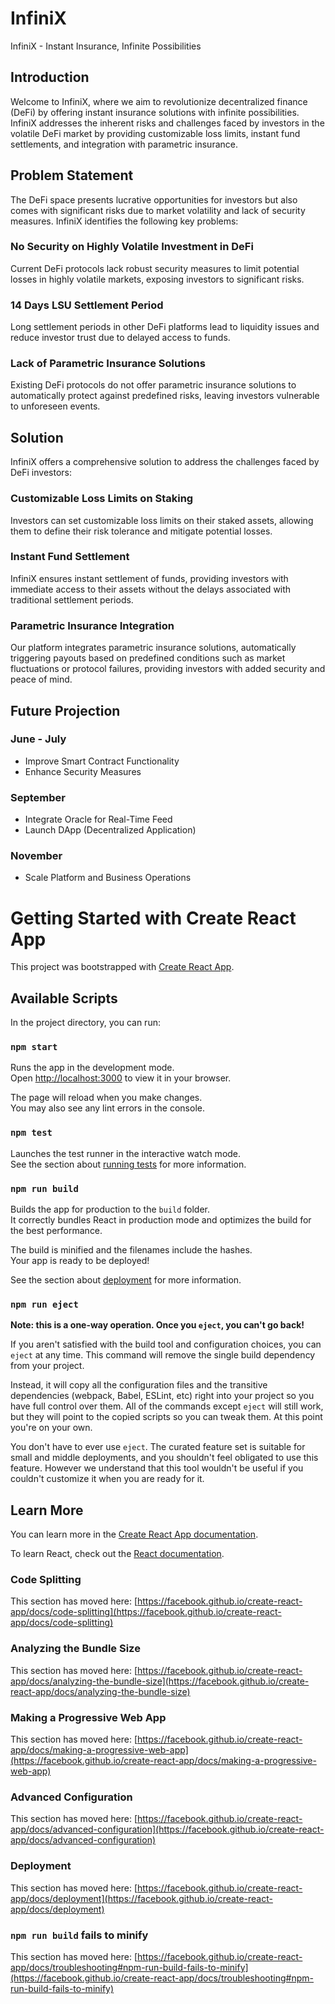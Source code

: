 # InfiniX

InfiniX - Instant Insurance, Infinite Possibilities

## Introduction

Welcome to InfiniX, where we aim to revolutionize decentralized finance (DeFi) by offering instant insurance solutions with infinite possibilities. InfiniX addresses the inherent risks and challenges faced by investors in the volatile DeFi market by providing customizable loss limits, instant fund settlements, and integration with parametric insurance.

## Problem Statement

The DeFi space presents lucrative opportunities for investors but also comes with significant risks due to market volatility and lack of security measures. InfiniX identifies the following key problems:

### No Security on Highly Volatile Investment in DeFi
Current DeFi protocols lack robust security measures to limit potential losses in highly volatile markets, exposing investors to significant risks.

### 14 Days LSU Settlement Period
Long settlement periods in other DeFi platforms lead to liquidity issues and reduce investor trust due to delayed access to funds.

### Lack of Parametric Insurance Solutions
Existing DeFi protocols do not offer parametric insurance solutions to automatically protect against predefined risks, leaving investors vulnerable to unforeseen events.

## Solution

InfiniX offers a comprehensive solution to address the challenges faced by DeFi investors:

### Customizable Loss Limits on Staking
Investors can set customizable loss limits on their staked assets, allowing them to define their risk tolerance and mitigate potential losses.

### Instant Fund Settlement
InfiniX ensures instant settlement of funds, providing investors with immediate access to their assets without the delays associated with traditional settlement periods.

### Parametric Insurance Integration
Our platform integrates parametric insurance solutions, automatically triggering payouts based on predefined conditions such as market fluctuations or protocol failures, providing investors with added security and peace of mind.

## Future Projection

### June - July
- Improve Smart Contract Functionality
- Enhance Security Measures

### September
- Integrate Oracle for Real-Time Feed
- Launch DApp (Decentralized Application)

### November
- Scale Platform and Business Operations










# Getting Started with Create React App

This project was bootstrapped with [Create React App](https://github.com/facebook/create-react-app).

## Available Scripts

In the project directory, you can run:

### `npm start`

Runs the app in the development mode.\
Open [http://localhost:3000](http://localhost:3000) to view it in your browser.

The page will reload when you make changes.\
You may also see any lint errors in the console.

### `npm test`

Launches the test runner in the interactive watch mode.\
See the section about [running tests](https://facebook.github.io/create-react-app/docs/running-tests) for more information.

### `npm run build`

Builds the app for production to the `build` folder.\
It correctly bundles React in production mode and optimizes the build for the best performance.

The build is minified and the filenames include the hashes.\
Your app is ready to be deployed!

See the section about [deployment](https://facebook.github.io/create-react-app/docs/deployment) for more information.

### `npm run eject`

**Note: this is a one-way operation. Once you `eject`, you can't go back!**

If you aren't satisfied with the build tool and configuration choices, you can `eject` at any time. This command will remove the single build dependency from your project.

Instead, it will copy all the configuration files and the transitive dependencies (webpack, Babel, ESLint, etc) right into your project so you have full control over them. All of the commands except `eject` will still work, but they will point to the copied scripts so you can tweak them. At this point you're on your own.

You don't have to ever use `eject`. The curated feature set is suitable for small and middle deployments, and you shouldn't feel obligated to use this feature. However we understand that this tool wouldn't be useful if you couldn't customize it when you are ready for it.

## Learn More

You can learn more in the [Create React App documentation](https://facebook.github.io/create-react-app/docs/getting-started).

To learn React, check out the [React documentation](https://reactjs.org/).

### Code Splitting

This section has moved here: [https://facebook.github.io/create-react-app/docs/code-splitting](https://facebook.github.io/create-react-app/docs/code-splitting)

### Analyzing the Bundle Size

This section has moved here: [https://facebook.github.io/create-react-app/docs/analyzing-the-bundle-size](https://facebook.github.io/create-react-app/docs/analyzing-the-bundle-size)

### Making a Progressive Web App

This section has moved here: [https://facebook.github.io/create-react-app/docs/making-a-progressive-web-app](https://facebook.github.io/create-react-app/docs/making-a-progressive-web-app)

### Advanced Configuration

This section has moved here: [https://facebook.github.io/create-react-app/docs/advanced-configuration](https://facebook.github.io/create-react-app/docs/advanced-configuration)

### Deployment

This section has moved here: [https://facebook.github.io/create-react-app/docs/deployment](https://facebook.github.io/create-react-app/docs/deployment)

### `npm run build` fails to minify

This section has moved here: [https://facebook.github.io/create-react-app/docs/troubleshooting#npm-run-build-fails-to-minify](https://facebook.github.io/create-react-app/docs/troubleshooting#npm-run-build-fails-to-minify)

